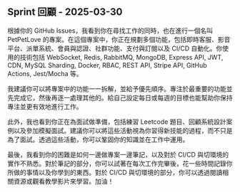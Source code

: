 ## Sprint 回顧 - 2025-03-30

根據你的 GitHub Issues，我看到你在尋找工作的同時，也在進行一個名叫 PetPetLove 的專案。在這個專案中，你正在規劃多個功能，包括即時客服、影音平台、派單系統、會員與認證、社群功能、支付與訂閱以及 CI/CD 自動化。你使用的技術包括 WebSocket, Redis, RabbitMQ, MongoDB, Express API, JWT, CDN, MySQL Sharding, Docker, RBAC, REST API, Stripe API, GitHub Actions, Jest/Mocha 等。

我建議你可以將專案中的功能一一拆解，並給予優先順序。專注於最重要的功能並先完成它，然後再逐一處理其他的。給自己設定每日或每週的目標也能幫助你保持專注並更有效地進行工作。

此外，我也看到你正在為面試做準備，包括練習 Leetcode 題目、回顧系統設計案例以及參加模擬面試。建議你可以將這些活動視為你習得新技能的過程，而不只是為了面試。透過這些活動，你可以鞏固你的知識並在工作中運用。

最後，我看到你的困難是如何一邊做專案一邊筆記，以及對於 CI/CD 與切環境的實作不熟悉。對於筆記的部分，你可以試著在每次工作完畢後，花一些時間記錄你所做的事情以及你學到的東西。對於 CI/CD 與切環境的部分，你可以透過閱讀相關資源或觀看教學影片來學習。加油！
